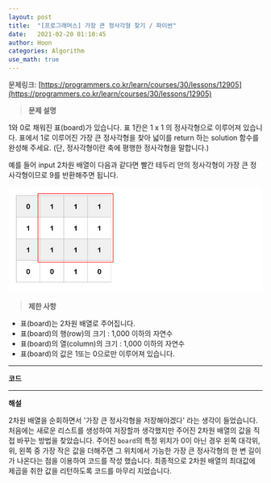```yaml
---
layout: post
title:  "[프로그래머스] 가장 큰 정사각형 찾기 / 파이썬"
date:   2021-02-20 01:10:45
author: Hoon
categories: Algorithm
use_math: true
---
```


문제링크: [https://programmers.co.kr/learn/courses/30/lessons/12905](https://programmers.co.kr/learn/courses/30/lessons/12905)

> **문제 설명**

1와 0로 채워진 표(board)가 있습니다. 표 1칸은 1 x 1 의 정사각형으로 이루어져 있습니다. 표에서 1로 이루어진 가장 큰 정사각형을 찾아 넓이를 return 하는 solution 함수를 완성해 주세요. (단, 정사각형이란 축에 평행한 정사각형을 말합니다.)

예를 들어 input 2차원 배열이 다음과 같다면 빨간 테두리 안의 정사각형이 가장 큰 정사각형이므로 9를 반환해주면 됩니다.

![인풋예시.PNG](https://github.com/hoon-923/hoon-923.github.io/blob/main/_images/Algorithm/%ED%94%84%EB%A1%9C%EA%B7%B8%EB%9E%98%EB%A8%B8%EC%8A%A4/%EA%B0%80%EC%9E%A5%20%ED%81%B0%20%EC%A0%95%EC%82%AC%EA%B0%81%ED%98%95/%EC%9D%B8%ED%92%8B%EC%98%88%EC%8B%9C.PNG?raw=true)



> **제한 사항**

* 표(board)는 2차원 배열로 주어집니다.
* 표(board)의 행(row)의 크기 : 1,000 이하의 자연수
* 표(board)의 열(column)의 크기 : 1,000 이하의 자연수
* 표(board)의 값은 1또는 0으로만 이루어져 있습니다.

-----

**코드**

<script src="https://gist.github.com/hoon-923/463e224e1b1ad85e7a651dcf3b283541.js"></script>

----

**해설**

2차원 배열을 순회하면서 '가장 큰 정사각형을 저장해야겠다' 라는 생각이 들었습니다. 처음에는 새로운 리스트를 생성하여 저장할까 생각했지만 주어진 2차원 배열의 값을 직접 바꾸는 방법을 찾았습니다. 주어진 `board`의 특정 위치가 0이 아닌 경우 왼쪽 대각위, 위, 왼쪽 중 가장 작은 값을 더해주면 그 위치에서 가능한 가장 큰 정사각형의 한 변 길이가 나온다는 점을 이용하여 코드를 작성 했습니다. 최종적으로 2차원 배열의 최대값에 제곱을 취한 값을 리턴하도록 코드를 마무리 지었습니다. 